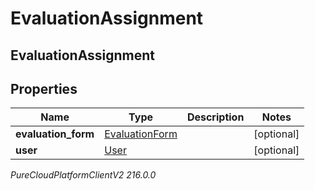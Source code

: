 # EvaluationAssignment

## EvaluationAssignment

## Properties

|Name | Type | Description | Notes|
|------------ | ------------- | ------------- | -------------|
| **evaluation_form** | [EvaluationForm](EvaluationForm) |  | [optional] |
| **user** | [User](User) |  | [optional] |



_PureCloudPlatformClientV2 216.0.0_
